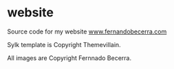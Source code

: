 # website
Source code for my website www.fernandobecerra.com

Sylk template is Copyright Themevillain.

All images are Copyright Fernnado Becerra.
